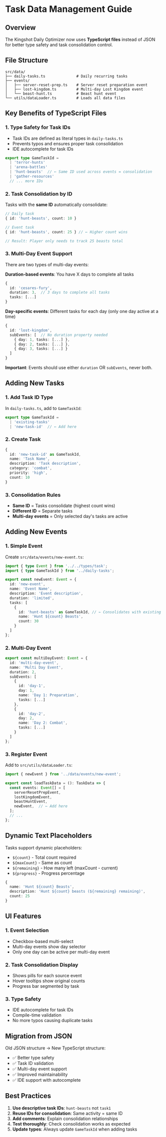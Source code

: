 # Task Data Management Guide

## Overview

The Kingshot Daily Optimizer now uses **TypeScript files** instead of JSON for better type safety and task consolidation control.

## File Structure

```
src/data/
├── daily-tasks.ts              # Daily recurring tasks
├── events/
│   ├── server-reset-prep.ts    # Server reset preparation event
│   ├── lost-kingdom.ts         # Multi-day Lost Kingdom event
│   └── beast-hunt.ts           # Beast hunt event
└── utils/dataLoader.ts         # Loads all data files
```

## Key Benefits of TypeScript Files

### 1. **Type Safety for Task IDs**

- Task IDs are defined as literal types in `daily-tasks.ts`
- Prevents typos and ensures proper task consolidation
- IDE autocomplete for task IDs

```typescript
export type GameTaskId =
  | 'terror-hunts'
  | 'arena-battles'
  | 'hunt-beasts'  // ← Same ID used across events = consolidation
  | 'gather-resources'
  // ... more IDs
```

### 2. **Task Consolidation by ID**

Tasks with the **same ID** automatically consolidate:

```typescript
// Daily task
{ id: 'hunt-beasts', count: 10 }

// Event task
{ id: 'hunt-beasts', count: 25 } // ← Higher count wins

// Result: Player only needs to track 25 beasts total
```

### 3. **Multi-Day Event Support**

There are two types of multi-day events:

**Duration-based events**: You have X days to complete all tasks

```typescript
{
  id: 'cesares-fury',
  duration: 3,  // 3 days to complete all tasks
  tasks: [...]
}
```

**Day-specific events**: Different tasks for each day (only one day active at a time)

```typescript
{
  id: 'lost-kingdom',
  subEvents: [  // No duration property needed
    { day: 1, tasks: [...] },
    { day: 2, tasks: [...] },
    { day: 3, tasks: [...] }
  ]
}
```

**Important**: Events should use either `duration` OR `subEvents`, never both.

## Adding New Tasks

### 1. **Add Task ID Type**

In `daily-tasks.ts`, add to `GameTaskId`:

```typescript
export type GameTaskId =
  | 'existing-tasks'
  | 'new-task-id'  // ← Add here
```

### 2. **Create Task**

```typescript
{
  id: 'new-task-id' as GameTaskId,
  name: 'Task Name',
  description: 'Task description',
  category: 'combat',
  priority: 'high',
  count: 10
}
```

### 3. **Consolidation Rules**

- **Same ID** = Tasks consolidate (highest count wins)
- **Different ID** = Separate tasks
- **Multi-day events** = Only selected day's tasks are active

## Adding New Events

### 1. **Simple Event**

Create `src/data/events/new-event.ts`:

```typescript
import { type Event } from '../../types/task';
import { type GameTaskId } from '../daily-tasks';

export const newEvent: Event = {
  id: 'new-event',
  name: 'Event Name',
  description: 'Event description',
  duration: 'limited',
  tasks: [
    {
      id: 'hunt-beasts' as GameTaskId, // ← Consolidates with existing
      name: 'Hunt ${count} Beasts',
      count: 30
    }
  ]
};
```

### 2. **Multi-Day Event**

```typescript
export const multiDayEvent: Event = {
  id: 'multi-day-event',
  name: 'Multi Day Event',
  duration: 2,
  subEvents: [
    {
      id: 'day-1',
      day: 1,
      name: 'Day 1: Preparation',
      tasks: [...]
    },
    {
      id: 'day-2',
      day: 2,
      name: 'Day 2: Combat',
      tasks: [...]
    }
  ]
};
```

### 3. **Register Event**

Add to `src/utils/dataLoader.ts`:

```typescript
import { newEvent } from '../data/events/new-event';

export const loadTaskData = (): TaskData => {
  const events: Event[] = [
    serverResetPrepEvent,
    lostKingdomEvent,
    beastHuntEvent,
    newEvent,  // ← Add here
  ];
  // ...
};
```

## Dynamic Text Placeholders

Tasks support dynamic placeholders:

- `${count}` - Total count required
- `${maxCount}` - Same as count
- `${remaining}` - How many left (maxCount - current)
- `${progress}` - Progress percentage

```typescript
{
  name: 'Hunt ${count} Beasts',
  description: 'Hunt ${count} beasts (${remaining} remaining)',
  count: 25
}
```

## UI Features

### 1. **Event Selection**

- Checkbox-based multi-select
- Multi-day events show day selector
- Only one day can be active per multi-day event

### 2. **Task Consolidation Display**

- Shows pills for each source event
- Hover tooltips show original counts
- Progress bar segmented by task

### 3. **Type Safety**

- IDE autocomplete for task IDs
- Compile-time validation
- No more typos causing duplicate tasks

## Migration from JSON

Old JSON structure → New TypeScript structure:

- ✅ Better type safety
- ✅ Task ID validation
- ✅ Multi-day event support
- ✅ Improved maintainability
- ✅ IDE support with autocomplete

## Best Practices

1. **Use descriptive task IDs**: `hunt-beasts` not `task1`
2. **Reuse IDs for consolidation**: Same activity = same ID
3. **Add comments**: Explain consolidation relationships
4. **Test thoroughly**: Check consolidation works as expected
5. **Update types**: Always update `GameTaskId` when adding tasks
